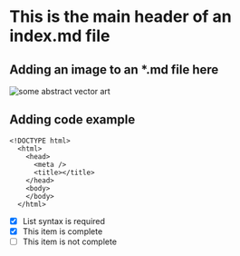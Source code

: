 # This is the main header of an index.md file

## Adding an image to an *.md file here
![some abstract vector art](https://images.unsplash.com/photo-1653118417780-d21a56fe1b1e?w=500&auto=format&fit=crop&q=60&ixlib=rb-4.0.3&ixid=M3wxMjA3fDB8MHxzZWFyY2h8M3x8dmVjdG9yJTIwYXJ0fGVufDB8fDB8fHww)

## Adding code example
```
<!DOCTYPE html>
  <html>
    <head>
      <meta />
      <title></title>
    </head>
    <body>
    </body>
  </html>
```

- [x] List syntax is required
- [x] This item is complete
- [ ] This item is not complete 
